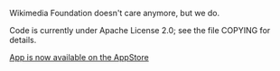 Wikimedia Foundation doesn't care anymore, but we do.

Code is currently under Apache License 2.0; see the file COPYING for details.

[App is now available on the AppStore](https://itunes.apple.com/de/app/commons-reloaded/id962894692?mt=8)
